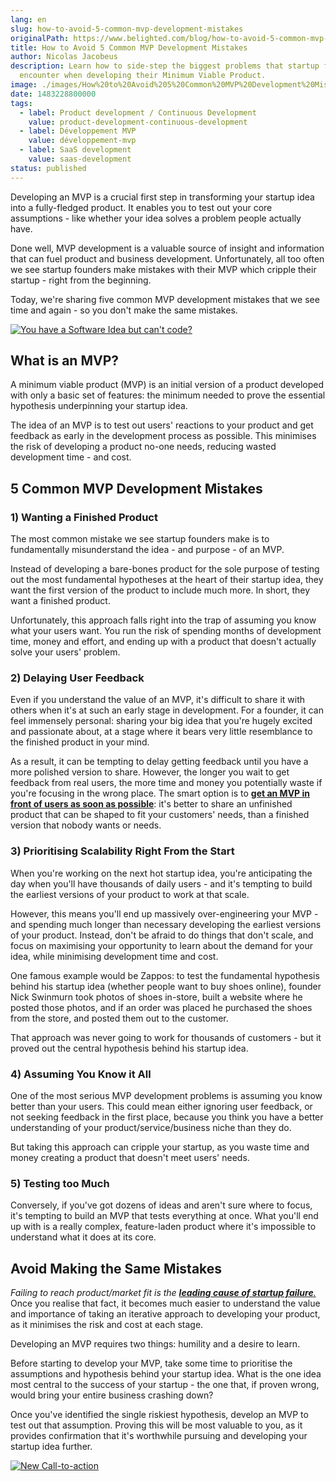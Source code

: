 ```yaml
---
lang: en
slug: how-to-avoid-5-common-mvp-development-mistakes
originalPath: https://www.belighted.com/blog/how-to-avoid-5-common-mvp-development-mistakes
title: How to Avoid 5 Common MVP Development Mistakes
author: Nicolas Jacobeus
description: Learn how to side-step the biggest problems that startup founders
  encounter when developing their Minimum Viable Product.
image: ./images/How%20to%20Avoid%205%20Common%20MVP%20Development%20Mistakes.jpg
date: 1483228800000
tags:
  - label: Product development / Continuous Development
    value: product-development-continuous-development
  - label: Développement MVP
    value: développement-mvp
  - label: SaaS development
    value: saas-development
status: published
---
```

Developing an MVP is a crucial first step in transforming your startup idea into a fully-fledged product. It enables you to test out your core assumptions - like whether your idea solves a problem people actually have.

Done well, MVP development is a valuable source of insight and information that can fuel product and business development. Unfortunately, all too often we see startup founders make mistakes with their MVP which cripple their startup - right from the beginning.

Today, we're sharing five common MVP development mistakes that we see time and again - so you don't make the same mistakes.

[![You have a Software Idea but can't code?](https://no-cache.hubspot.com/cta/default/1684659/370139d4-de4e-4110-9c62-c564f92ccfd5.png)](https://cta-redirect.hubspot.com/cta/redirect/1684659/370139d4-de4e-4110-9c62-c564f92ccfd5)

What is an MVP?
---------------

A minimum viable product (MVP) is an initial version of a product developed with only a basic set of features: the minimum needed to prove the essential hypothesis underpinning your startup idea.

The idea of an MVP is to test out users' reactions to your product and get feedback as early in the development process as possible. This minimises the risk of developing a product no-one needs, reducing wasted development time - and cost.

5 Common MVP Development Mistakes
---------------------------------

### 1) Wanting a Finished Product

The most common mistake we see startup founders make is to fundamentally misunderstand the idea - and purpose - of an MVP.

Instead of developing a bare-bones product for the sole purpose of testing out the most fundamental hypotheses at the heart of their startup idea, they want the first version of the product to include much more. In short, they want a finished product.

Unfortunately, this approach falls right into the trap of assuming you know what your users want. You run the risk of spending months of development time, money and effort, and ending up with a product that doesn't actually solve your users' problem.

### 2) Delaying User Feedback

Even if you understand the value of an MVP, it's difficult to share it with others when it's at such an early stage in development. For a founder, it can feel immensely personal: sharing your big idea that you're hugely excited and passionate about, at a stage where it bears very little resemblance to the finished product in your mind.

As a result, it can be tempting to delay getting feedback until you have a more polished version to share. However, the longer you wait to get feedback from real users, the more time and money you potentially waste if you're focusing in the wrong place. The smart option is to **[get an MVP in front of users as soon as possible](/blog/continuous-delivery-startups)**: it's better to share an unfinished product that can be shaped to fit your customers' needs, than a finished version that nobody wants or needs.

### 3) Prioritising Scalability Right From the Start

When you're working on the next hot startup idea, you're anticipating the day when you'll have thousands of daily users - and it's tempting to build the earliest versions of your product to work at that scale.

However, this means you'll end up massively over-engineering your MVP - and spending much longer than necessary developing the earliest versions of your product. Instead, don't be afraid to do things that don't scale, and focus on maximising your opportunity to learn about the demand for your idea, while minimising development time and cost.

One famous example would be Zappos: to test the fundamental hypothesis behind his startup idea (whether people want to buy shoes online), founder Nick Swinmurn took photos of shoes in-store, built a website where he posted those photos, and if an order was placed he purchased the shoes from the store, and posted them out to the customer.

That approach was never going to work for thousands of customers - but it proved out the central hypothesis behind his startup idea.

### 4) Assuming You Know it All

One of the most serious MVP development problems is assuming you know better than your users. This could mean either ignoring user feedback, or not seeking feedback in the first place, because you think you have a better understanding of your product/service/business niche than they do.

But taking this approach can cripple your startup, as you waste time and money creating a product that doesn't meet users' needs.

### 5) Testing too Much

Conversely, if you've got dozens of ideas and aren't sure where to focus, it's tempting to build an MVP that tests everything at once. What you'll end up with is a really complex, feature-laden product where it's impossible to understand what it does at its core.

Avoid Making the Same Mistakes
------------------------------

_Failing to reach product/market fit is the_ _[**leading cause of startup failure**.](https://www.cbinsights.com/research-reports/The-20-Reasons-Startups-Fail.pdf)_ Once you realise that fact, it becomes much easier to understand the value and importance of taking an iterative approach to developing your product, as it minimises the risk and cost at each stage.

Developing an MVP requires two things: humility and a desire to learn.

Before starting to develop your MVP, take some time to prioritise the assumptions and hypothesis behind your startup idea. What is the one idea most central to the success of your startup - the one that, if proven wrong, would bring your entire business crashing down?

Once you've identified the single riskiest hypothesis, develop an MVP to test out that assumption. Proving this will be most valuable to you, as it provides confirmation that it's worthwhile pursuing and developing your startup idea further.

[![New Call-to-action](https://no-cache.hubspot.com/cta/default/1684659/fb3606cc-cc1b-47d0-ae85-2c9f69837fe2.png)](https://cta-redirect.hubspot.com/cta/redirect/1684659/fb3606cc-cc1b-47d0-ae85-2c9f69837fe2)